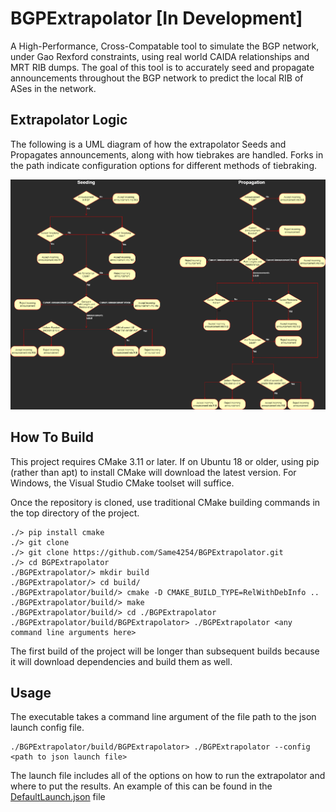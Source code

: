# BGPExtrapolator [In Development]

A High-Performance, Cross-Compatable tool to simulate the BGP network, under Gao Rexford constraints, using real world CAIDA relationships and MRT RIB dumps. The goal of this tool is to accurately seed and propagate announcements throughout the BGP network to predict the local RIB of ASes in the network.

## Extrapolator Logic

The following is a UML diagram of how the extrapolator Seeds and Propagates announcements, along with how tiebrakes are handled. Forks in the path indicate configuration options for different methods of tiebraking.

![](/ExtrapolatorVerificationLogic.png)

## How To Build

This project requires CMake 3.11 or later. If on Ubuntu 18 or older, using pip (rather than apt) to install CMake will download the latest version. For Windows, the Visual Studio CMake toolset will suffice.

Once the repository is cloned, use traditional CMake building commands in the top directory of the project.

```
./> pip install cmake
./> git clone 
./> git clone https://github.com/Same4254/BGPExtrapolator.git
./> cd BGPExtrapolator
./BGPExtrapolator/> mkdir build
./BGPExtrapolator/> cd build/
./BGPExtrapolator/build/> cmake -D CMAKE_BUILD_TYPE=RelWithDebInfo ..
./BGPExtrapolator/build/> make
./BGPExtrapolator/build/> cd ./BGPExtrapolator
./BGPExtrapolator/build/BGPExtrapolator> ./BGPExtrapolator <any command line arguments here> 
```

The first build of the project will be longer than subsequent builds because it will download dependencies and build them as well.

## Usage

The executable takes a command line argument of the file path to the json launch config file. 
```
./BGPExtrapolator/build/BGPExtrapolator> ./BGPExtrapolator --config <path to json launch file>
```

The launch file includes all of the options on how to run the extrapolator and where to put the results. An example of this can be found in the [DefaultLaunch.json](./BGPExtrapolator/DefaultLaunch.json) file
